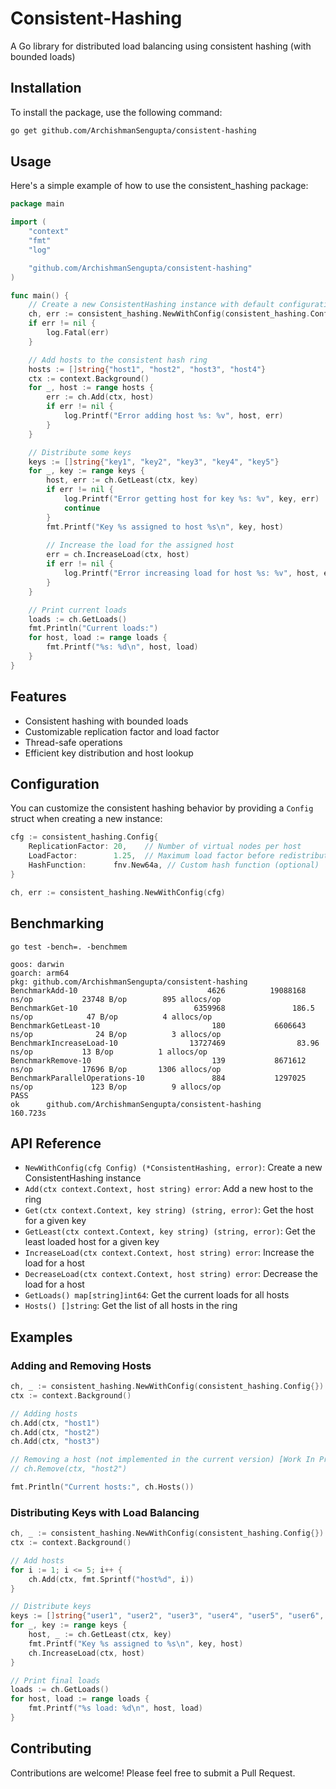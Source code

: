 # Consistent-Hashing
A Go library for distributed load balancing using consistent hashing (with bounded loads)

## Installation

To install the package, use the following command:

```bash
go get github.com/ArchishmanSengupta/consistent-hashing
```

## Usage

Here's a simple example of how to use the consistent_hashing package:

```go
package main

import (
	"context"
	"fmt"
	"log"

	"github.com/ArchishmanSengupta/consistent-hashing"
)

func main() {
	// Create a new ConsistentHashing instance with default configuration
	ch, err := consistent_hashing.NewWithConfig(consistent_hashing.Config{})
	if err != nil {
		log.Fatal(err)
	}

	// Add hosts to the consistent hash ring
	hosts := []string{"host1", "host2", "host3", "host4"}
	ctx := context.Background()
	for _, host := range hosts {
		err := ch.Add(ctx, host)
		if err != nil {
			log.Printf("Error adding host %s: %v", host, err)
		}
	}

	// Distribute some keys
	keys := []string{"key1", "key2", "key3", "key4", "key5"}
	for _, key := range keys {
		host, err := ch.GetLeast(ctx, key)
		if err != nil {
			log.Printf("Error getting host for key %s: %v", key, err)
			continue
		}
		fmt.Printf("Key %s assigned to host %s\n", key, host)
		
		// Increase the load for the assigned host
		err = ch.IncreaseLoad(ctx, host)
		if err != nil {
			log.Printf("Error increasing load for host %s: %v", host, err)
		}
	}

	// Print current loads
	loads := ch.GetLoads()
	fmt.Println("Current loads:")
	for host, load := range loads {
		fmt.Printf("%s: %d\n", host, load)
	}
}
```

## Features

- Consistent hashing with bounded loads
- Customizable replication factor and load factor
- Thread-safe operations
- Efficient key distribution and host lookup

## Configuration

You can customize the consistent hashing behavior by providing a `Config` struct when creating a new instance:

```go
cfg := consistent_hashing.Config{
    ReplicationFactor: 20,    // Number of virtual nodes per host
    LoadFactor:        1.25,  // Maximum load factor before redistribution
    HashFunction:      fnv.New64a, // Custom hash function (optional)
}

ch, err := consistent_hashing.NewWithConfig(cfg)
```

## Benchmarking
`go test -bench=. -benchmem`

```
goos: darwin
goarch: arm64
pkg: github.com/ArchishmanSengupta/consistent-hashing
BenchmarkAdd-10                             4626          19088168 ns/op           23748 B/op        895 allocs/op
BenchmarkGet-10                          6359968               186.5 ns/op            47 B/op          4 allocs/op
BenchmarkGetLeast-10                         180           6606643 ns/op              24 B/op          3 allocs/op
BenchmarkIncreaseLoad-10                13727469                83.96 ns/op           13 B/op          1 allocs/op
BenchmarkRemove-10                           139           8671612 ns/op           17696 B/op       1306 allocs/op
BenchmarkParallelOperations-10               884           1297025 ns/op             123 B/op          9 allocs/op
PASS
ok      github.com/ArchishmanSengupta/consistent-hashing        160.723s

```

## API Reference

- `NewWithConfig(cfg Config) (*ConsistentHashing, error)`: Create a new ConsistentHashing instance
- `Add(ctx context.Context, host string) error`: Add a new host to the ring
- `Get(ctx context.Context, key string) (string, error)`: Get the host for a given key
- `GetLeast(ctx context.Context, key string) (string, error)`: Get the least loaded host for a given key
- `IncreaseLoad(ctx context.Context, host string) error`: Increase the load for a host
- `DecreaseLoad(ctx context.Context, host string) error`: Decrease the load for a host
- `GetLoads() map[string]int64`: Get the current loads for all hosts
- `Hosts() []string`: Get the list of all hosts in the ring

## Examples

### Adding and Removing Hosts

```go
ch, _ := consistent_hashing.NewWithConfig(consistent_hashing.Config{})
ctx := context.Background()

// Adding hosts
ch.Add(ctx, "host1")
ch.Add(ctx, "host2")
ch.Add(ctx, "host3")

// Removing a host (not implemented in the current version) [Work In Progress]
// ch.Remove(ctx, "host2")

fmt.Println("Current hosts:", ch.Hosts())
```

### Distributing Keys with Load Balancing

```go
ch, _ := consistent_hashing.NewWithConfig(consistent_hashing.Config{})
ctx := context.Background()

// Add hosts
for i := 1; i <= 5; i++ {
    ch.Add(ctx, fmt.Sprintf("host%d", i))
}

// Distribute keys
keys := []string{"user1", "user2", "user3", "user4", "user5", "user6", "user7", "user8", "user9", "user10"}
for _, key := range keys {
    host, _ := ch.GetLeast(ctx, key)
    fmt.Printf("Key %s assigned to %s\n", key, host)
    ch.IncreaseLoad(ctx, host)
}

// Print final loads
loads := ch.GetLoads()
for host, load := range loads {
    fmt.Printf("%s load: %d\n", host, load)
}
```

## Contributing

Contributions are welcome! Please feel free to submit a Pull Request.
